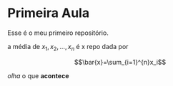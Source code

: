 # Primeira Aula

Esse é o meu primeiro repositório.

a média de $x_1, x_2, \ldots, x_n$ é x repo dada por

$$\bar{x}=\sum_{i=1}^{n}x_i$$

*olha* o que **acontece**
